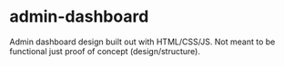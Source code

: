 # admin-dashboard
Admin dashboard design built out with HTML/CSS/JS. Not meant to be functional just proof of concept (design/structure).
